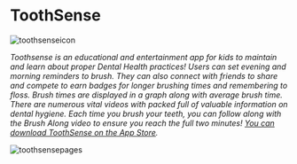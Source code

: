 # ToothSense
![toothsenseicon](https://cloud.githubusercontent.com/assets/11841643/24797721/c32695a0-1b4f-11e7-97bd-a523475e298e.png)


*Toothsense is an educational and entertainment app for kids to maintain and learn about proper Dental Health practices! Users can set evening and morning reminders to brush. They can also connect with friends to share and compete to earn badges for longer brushing times and remembering to floss. Brush times are displayed in a graph along with average brush time. There are numerous vital videos with packed full of valuable information on dental hygiene. Each time you brush your teeth, you can follow along with the Brush Along video to ensure you reach the full two minutes! [You can download ToothSense on the App Store](https://itunes.apple.com/us/app/tooth-sense/id1031245716?mt=8).*
 
 
 
![toothsensepages](https://cloud.githubusercontent.com/assets/11841643/24797734/d2f2cb84-1b4f-11e7-9a45-eed9b6edf5eb.png)
